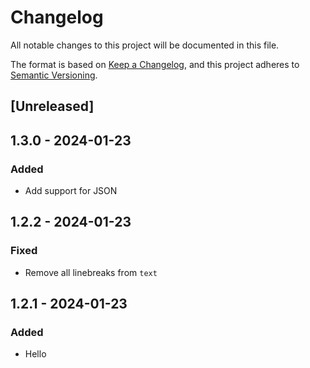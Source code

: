 # Changelog

All notable changes to this project will be documented in this file.

The format is based on [Keep a Changelog](https://keepachangelog.com/en/1.0.0/),
and this project adheres to [Semantic Versioning](https://semver.org/spec/v2.0.0.html).

## [Unreleased]

## 1.3.0 - 2024-01-23
### Added
- Add support for JSON

## 1.2.2 - 2024-01-23
### Fixed
- Remove all linebreaks from `text`

## 1.2.1 - 2024-01-23
### Added
- Hello
